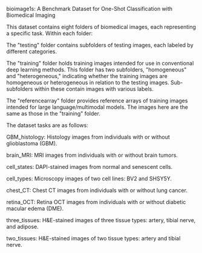 bioimage1s: A Benchmark Dataset for One-Shot Classification with Biomedical Imaging

This dataset contains eight folders of biomedical images, each representing a specific task. Within each folder:

The "testing" folder contains subfolders of testing images, each labeled by different categories.

The "training" folder holds training images intended for use in conventional deep learning methods. This folder has two subfolders, "homogeneous" and "heterogeneous," indicating whether the training images are homogeneous or heterogeneous in relation to the testing images. Sub-subfolders within these contain images with various labels.

The "referencearray" folder provides reference arrays of training images intended for large language/multimodal models. The images here are the same as those in the "training" folder.


The dataset tasks are as follows:

GBM_histology: Histology images from individuals with or without glioblastoma (GBM).

brain_MRI: MRI images from individuals with or without brain tumors.

cell_states: DAPI-stained images from normal and senescent cells.

cell_types: Microscopy images of two cell lines: BV2 and SHSY5Y.

chest_CT: Chest CT images from individuals with or without lung cancer.

retina_OCT: Retina OCT images from individuals with or without diabetic macular edema (DME).

three_tissues: H&E-stained images of three tissue types: artery, tibial nerve, and adipose.

two_tissues: H&E-stained images of two tissue types: artery and tibial nerve.

